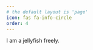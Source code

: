 ```yaml
---
# the default layout is 'page'
icon: fas fa-info-circle
order: 4
---
```


I am a jellyfish freely.

